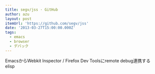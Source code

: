 ```yaml
---
title: segv/jss · GitHub
author: azu
layout: post
itemUrl: 'https://github.com/segv/jss'
date: '2013-03-27T15:00:00.000Z'
tags:
  - emacs
  - browser
  - デバック
---
```

EmacsからWebkit Inspector / Firefox Dev Toolsにremote debug連携するelisp

